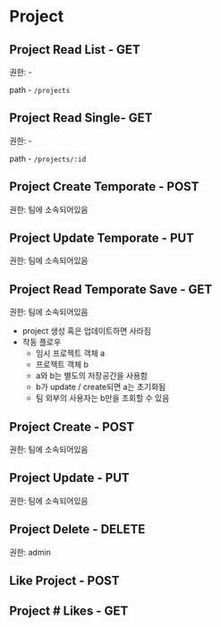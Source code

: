 # Project

## Project Read List - GET

권한: -

path - `/projects`

## Project Read Single- GET

권한: -

path - `/projects/:id`

## Project Create Temporate - POST

권한: 팀에 소속되어있음

## Project Update Temporate - PUT

권한: 팀에 소속되어있음

## Project Read Temporate Save - GET

권한: 팀에 소속되어있음

- project 생성 혹은 업데이트하면 사라짐
- 작동 플로우
  - 임시 프로젝트 객체 a
  - 프로젝트 객체 b
  - a와 b는 별도의 저장공간을 사용함
  - b가 update / create되면 a는 초기화됨
  - 팀 외부의 사용자는 b만을 조회할 수 있음

## Project Create - POST

권한: 팀에 소속되어있음

## Project Update - PUT

권한: 팀에 소속되어있음

## Project Delete - DELETE

권한: admin

## Like Project - POST

## Project # Likes - GET
